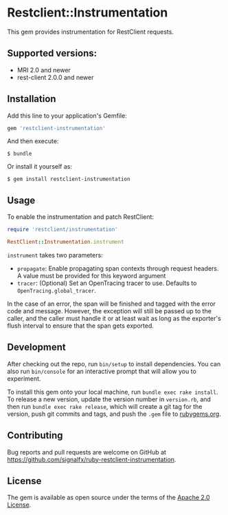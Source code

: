 # Restclient::Instrumentation

This gem provides instrumentation for RestClient requests.

## Supported versions:

- MRI 2.0 and newer
- rest-client 2.0.0 and newer

## Installation

Add this line to your application's Gemfile:

```ruby
gem 'restclient-instrumentation'
```

And then execute:

    $ bundle

Or install it yourself as:

    $ gem install restclient-instrumentation

## Usage

To enable the instrumentation and patch RestClient:

```ruby
require 'restclient/instrumentation'

RestClient::Instrumentation.instrument
```

`instrument` takes two parameters:
- `propagate`: Enable propagating span contexts through request headers.
  A value must be provided for this keyword argument
- `tracer`: (Optional) Set an OpenTracing tracer to use.
  Defaults to `OpenTracing.global_tracer`.

In the case of an error, the span will be finished and tagged with the error code and message. However, the exception will still be passed up to the caller, and the caller must handle it or at least wait as long as the exporter's flush interval to ensure that the span gets exported.

## Development

After checking out the repo, run `bin/setup` to install dependencies. You can also run `bin/console` for an interactive prompt that will allow you to experiment.

To install this gem onto your local machine, run `bundle exec rake install`. To release a new version, update the version number in `version.rb`, and then run `bundle exec rake release`, which will create a git tag for the version, push git commits and tags, and push the `.gem` file to [rubygems.org](https://rubygems.org).

## Contributing

Bug reports and pull requests are welcome on GitHub at https://github.com/signalfx/ruby-restclient-instrumentation.

## License

The gem is available as open source under the terms of the [Apache 2.0 License](https://opensource.org/licenses/Apache-2.0).
